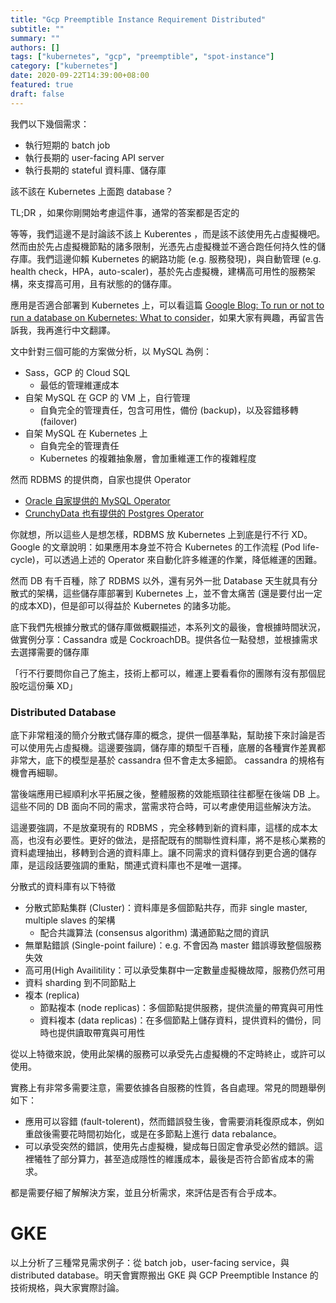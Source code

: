 ```yaml
---
title: "Gcp Preemptible Instance Requirement Distributed"
subtitle: ""
summary: ""
authors: []
tags: ["kubernetes", "gcp", "preemptible", "spot-instance"]
category: ["kubernetes"]
date: 2020-09-22T14:39:00+08:00
featured: true
draft: false
---
```


我們以下幾個需求：

- 執行短期的 batch job
- 執行長期的 user-facing API server
- 執行長期的 stateful 資料庫、儲存庫

該不該在 Kubernetes 上面跑 database？

TL;DR ，如果你剛開始考慮這件事，通常的答案都是否定的

等等，我們這邊不是討論該不該上 Kuberentes ，而是該不該使用先占虛擬機吧。然而由於先占虛擬機節點的諸多限制，光憑先占虛擬機並不適合跑任何持久性的儲存庫。我們這邊仰賴 Kubernetes 的網路功能 (e.g. 服務發現)，與自動管理 (e.g. health check，HPA，auto-scaler)，基於先占虛擬機，建構高可用性的服務架構，來支撐高可用，且有狀態的的儲存庫。

應用是否適合部署到 Kubernetes 上，可以看這篇 [Google Blog: To run or not to run a database on Kubernetes: What to consider](https://cloud.google.com/blog/products/databases/to-run-or-not-to-run-a-database-on-kubernetes-what-to-consider)，如果大家有興趣，再留言告訴我，我再進行中文翻譯。

文中針對三個可能的方案做分析，以 MySQL 為例：

- Sass，GCP 的 Cloud SQL
  - 最低的管理維運成本
- 自架 MySQL 在 GCP 的 VM 上，自行管理
  - 自負完全的管理責任，包含可用性，備份 (backup)，以及容錯移轉 (failover)
- 自架 MySQL 在 Kubernetes 上
  - 自負完全的管理責任
  - Kubernetes 的複雜抽象層，會加重維運工作的複雜程度

然而 RDBMS 的提供商，自家也提供 Operator

- [Oracle 自家提供的 MySQL Operator](https://github.com/oracle/mysql-operator)
- [CrunchyData 也有提供的 Postgres Operator](https://github.com/CrunchyData/postgres-operator)

你就想，所以這些人是想怎樣，RDBMS 放 Kubernetes 上到底是行不行 XD。Google 的文章說明：如果應用本身並不符合 Kubernetes 的工作流程 (Pod life-cycle)，可以透過上述的 Operator 來自動化許多維運的作業，降低維運的困難。

然而 DB 有千百種，除了 RDBMS 以外，還有另外一批 Database 天生就具有分散式的架構，這些儲存庫部署到 Kubernetes 上，並不會太痛苦 (還是要付出一定的成本XD)，但是卻可以得益於 Kubernetes 的諸多功能。

底下我們先根據分散式的儲存庫做概觀描述，本系列文的最後，會根據時間狀況，做實例分享：Cassandra 或是 CockroachDB。提供各位一點發想，並根據需求去選擇需要的儲存庫

「行不行要問你自己了施主，技術上都可以，維運上要看看你的團隊有沒有那個屁股吃這份藥 XD」

### Distributed Database

底下非常粗淺的簡介分散式儲存庫的概念，提供一個基準點，幫助接下來討論是否可以使用先占虛擬機。這邊要強調，儲存庫的類型千百種，底層的各種實作差異都非常大，底下的模型是基於 cassandra 但不會走太多細節。 cassandra 的規格有機會再細聊。

當後端應用已經順利水平拓展之後，整體服務的效能瓶頸往往都壓在後端 DB 上。這些不同的 DB 面向不同的需求，當需求符合時，可以考慮使用這些解決方法。

這邊要強調，不是放棄現有的 RDBMS ，完全移轉到新的資料庫，這樣的成本太高，也沒有必要性。更好的做法，是搭配既有的關聯性資料庫，將不是核心業務的資料處理抽出，移轉到合適的資料庫上。讓不同需求的資料儲存到更合適的儲存庫，是這段話要強調的重點，關連式資料庫也不是唯一選擇。

分散式的資料庫有以下特徵

- 分散式節點集群 (Cluster)：資料庫是多個節點共存，而非 single master, multiple slaves 的架構
  - 配合共識算法 (consensus algorithm) 溝通節點之間的資訊
- 無單點錯誤 (Single-point failure)：e.g. 不會因為 master 錯誤導致整個服務失效
- 高可用(High Availitility：可以承受集群中一定數量虛擬機故障，服務仍然可用
- 資料 sharding 到不同節點上
- 複本 (replica)
  - 節點複本 (node replicas)：多個節點提供服務，提供流量的帶寬與可用性
  - 資料複本 (data replicas)：在多個節點上儲存資料，提供資料的備份，同時也提供讀取帶寬與可用性

從以上特徵來說，使用此架構的服務可以承受先占虛擬機的不定時終止，或許可以使用。

實務上有非常多需要注意，需要依據各自服務的性質，各自處理。常見的問題舉例如下：

- 應用可以容錯 (fault-tolerent)，然而錯誤發生後，會需要消耗復原成本，例如重啟後需要花時間初始化，或是在多節點上進行 data rebalance。
- 可以承受突然的錯誤，使用先占虛擬機，變成每日固定會承受必然的錯誤。這裡犧牲了部分算力，甚至造成隱性的維護成本，最後是否符合節省成本的需求。

都是需要仔細了解解決方案，並且分析需求，來評估是否有合乎成本。

# GKE

以上分析了三種常見需求例子：從 batch job，user-facing service，與 distributed database。明天會實際搬出 GKE 與 GCP Preemptible Instance 的技術規格，與大家實際討論。
